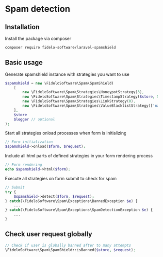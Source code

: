 # Spam detection

## Installation

Install the package via composer

```bash
composer require fidelo-software/laravel-spamshield
```

## Basic usage
Generate spamshield instance with strategies you want to use
```php
$spamshield = new \FideloSoftware\Spam\SpamShield(
    [
        new \FideloSoftware\Spam\Strategies\HoneypotStrategy(3),
        new \FideloSoftware\Spam\Strategies\TimestampStrategy($store, 5),
        new \FideloSoftware\Spam\Strategies\LinkStrategy(0),
        new \FideloSoftware\Spam\Strategies\ValueBlacklistStrategy(['name' => ['John Doe']]),
    ], 
    $store
    $logger // optional
);
```

Start all strategies onload processes when form is initializing
```php
// Form initialization 
$spamshield->onload($form, $request);
```

Include all html parts of defined strategies in your form rendering process
```php
// Form rendering
echo $spamshield->html($form);
```

Execute all strategies on form submit to check for spam
```php
// Submit
try {
    $spamshield->detect($form, $request);
} catch(\FideloSoftware\Spam\Exceptions\BannedException $e) {
    ...
} catch(\FideloSoftware\Spam\Exceptions\SpamDetectionException $e) {
    ...
}
```
## Check user request globally
```php
// Check if user is globally banned after to many attempts
\FideloSoftware\Spam\SpamShield::isBanned($store, $request);
```
